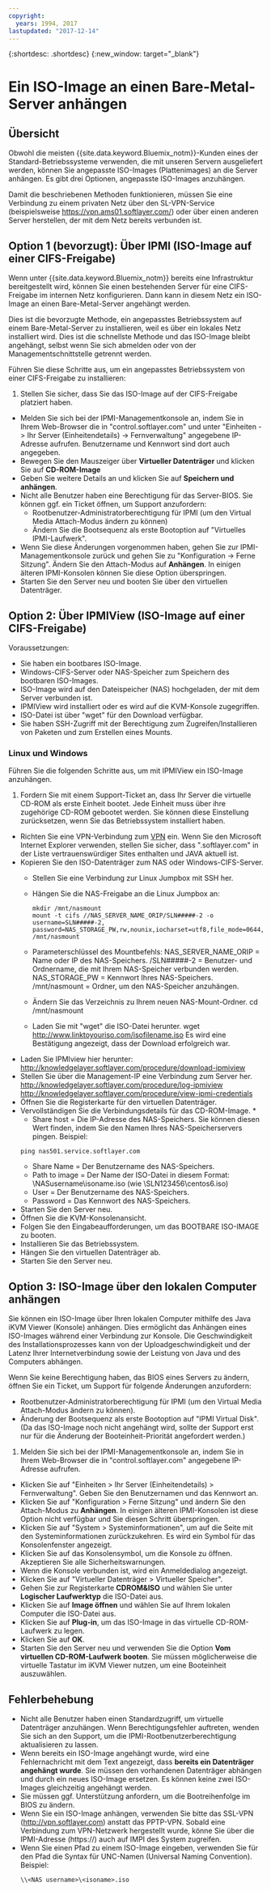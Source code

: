 ```yaml
---
copyright:
  years: 1994, 2017
lastupdated: "2017-12-14"
---
```


{:shortdesc: .shortdesc}
{:new_window: target="_blank"}


# Ein ISO-Image an einen Bare-Metal-Server anhängen

## Übersicht

Obwohl die meisten {{site.data.keyword.Bluemix_notm}}-Kunden eines der Standard-Betriebssysteme verwenden, die mit unseren Servern ausgeliefert werden, können Sie angepasste ISO-Images (Plattenimages) an die Server anhängen. Es gibt drei Optionen, angepasste ISO-Images anzuhängen.

Damit die beschriebenen Methoden funktionieren, müssen Sie eine Verbindung zu einem privaten Netz über den SL-VPN-Service (beispielsweise https://vpn.ams01.softlayer.com/) oder über einen anderen Server herstellen, der mit dem Netz bereits verbunden ist.

## Option 1 (bevorzugt): Über IPMI (ISO-Image auf einer CIFS-Freigabe)

Wenn unter {{site.data.keyword.Bluemix_notm}} bereits eine Infrastruktur bereitgestellt wird, können Sie einen bestehenden Server für eine CIFS-Freigabe im internen Netz konfigurieren. Dann kann in diesem Netz ein ISO-Image an einen Bare-Metal-Server angehängt werden.

Dies ist die bevorzugte Methode, ein angepasstes Betriebssystem auf einem Bare-Metal-Server zu installieren, weil es über ein lokales Netz installiert wird. Dies ist die schnellste Methode und das ISO-Image bleibt angehängt, selbst wenn Sie sich abmelden oder von der Managementschnittstelle getrennt werden.

Führen Sie diese Schritte aus, um ein angepasstes Betriebssystem von einer CIFS-Freigabe zu installieren:

1. Stellen Sie sicher, dass Sie das ISO-Image auf der CIFS-Freigabe platziert haben.
* Melden Sie sich bei der IPMI-Managementkonsole an, indem Sie in Ihrem Web-Browser die in "control.softlayer.com" und unter "Einheiten -> Ihr Server (Einheitendetails) -> Fernverwaltung" angegebene IP-Adresse aufrufen. Benutzername und Kennwort sind dort auch angegeben.
* Bewegen Sie den Mauszeiger über **Virtueller Datenträger** und klicken Sie auf **CD-ROM-Image**
* Geben Sie weitere Details an und klicken Sie auf **Speichern und anhängen**.
* Nicht alle Benutzer haben eine Berechtigung für das Server-BIOS. Sie können ggf. ein Ticket öffnen, um Support anzufordern:
  * Rootbenutzer-Administratorberechtigung für IPMI (um den Virtual Media Attach-Modus ändern zu können)
  * Ändern Sie die Bootsequenz als erste Bootoption auf "Virtuelles IPMI-Laufwerk".
* Wenn Sie diese Änderungen vorgenommen haben, gehen Sie zur IPMI-Managementkonsole zurück und gehen Sie zu "Konfiguration -> Ferne Sitzung". Ändern Sie den Attach-Modus auf **Anhängen**. In einigen älteren IPMI-Konsolen können Sie diese Option überspringen.
* Starten Sie den Server neu und booten Sie über den virtuellen Datenträger.


## Option 2: Über IPMIView (ISO-Image auf einer CIFS-Freigabe)

Voraussetzungen:<br/>
* Sie haben ein bootbares ISO-Image.
* Windows-CIFS-Server oder NAS-Speicher zum Speichern des bootbaren ISO-Images.
* ISO-Image wird auf den Dateispeicher (NAS) hochgeladen, der mit dem Server verbunden ist.
* IPMIView wird installiert oder es wird auf die KVM-Konsole zugegriffen.
* ISO-Datei ist über "wget" für den Download verfügbar.
* Sie haben SSH-Zugriff mit der Berechtigung zum Zugreifen/Installieren von Paketen und zum Erstellen eines Mounts.


### Linux und Windows
Führen Sie die folgenden Schritte aus, um mit IPMIView ein ISO-Image anzuhängen.
1. Fordern Sie mit einem Support-Ticket an, dass Ihr Server die virtuelle CD-ROM als erste Einheit bootet. Jede Einheit muss über ihre zugehörige CD-ROM gebootet werden. Sie können diese Einstellung zurücksetzen, wenn Sie das Betriebssystem installiert haben.
* Richten Sie eine VPN-Verbindung zum [VPN](http://www.softlayer.com/VPN-Access) ein. Wenn Sie den Microsoft Internet Explorer verwenden, stellen Sie sicher, dass ".softlayer.com" in der Liste vertrauenswürdiger Sites enthalten und JAVA aktuell ist.
* Kopieren Sie den ISO-Datenträger zum NAS oder Windows-CIFS-Server.
  * Stellen Sie eine Verbindung zur Linux Jumpbox mit SSH her.
  * Hängen Sie die NAS-Freigabe an die Linux Jumpbox an:

        mkdir /mnt/nasmount
        mount -t cifs //NAS_SERVER_NAME_ORIP/SLN#####-2 -o username=SLN#####-2,
        password=NAS_STORAGE_PW,rw,nounix,iocharset=utf8,file_mode=0644,dir_mode=0755 /mnt/nasmount
  * Parameterschlüssel des Mountbefehls:
        NAS_SERVER_NAME_ORIP = Name oder IP des NAS-Speichers.
        /SLN#####-2 = Benutzer- und Ordnername, die mit Ihrem NAS-Speicher verbunden werden.
        NAS_STORAGE_PW = Kennwort Ihres NAS-Speichers.
        /mnt/nasmount = Ordner, um den NAS-Speicher anzuhängen.
  * Ändern Sie das Verzeichnis zu Ihrem neuen NAS-Mount-Ordner.
        cd /mnt/nasmount
  * Laden Sie mit "wget" die ISO-Datei herunter.
        wget http://www.linktoyouriso.com/isofilename.iso
  Es wird eine Bestätigung angezeigt, dass der Download erfolgreich war.
* Laden Sie IPMIview hier herunter:
      http://knowledgelayer.softlayer.com/procedure/download-ipmiview
* Stellen Sie über die Management-IP eine Verbindung zum Server her.
      http://knowledgelayer.softlayer.com/procedure/log-ipmiview
      http://knowledgelayer.softlayer.com/procedure/view-ipmi-credentials
* Öffnen Sie die Registerkarte für den virtuellen Datenträger.
* Vervollständigen Sie die Verbindungsdetails für das CD-ROM-Image.
  *
    * Share host = Die IP-Adresse des NAS-Speichers. Sie können diesen Wert finden, indem Sie den Namen Ihres NAS-Speicherservers pingen. Beispiel:
    ```
    ping nas501.service.softlayer.com
    ```
    * Share Name = Der Benutzername des NAS-Speichers.
    * Path to image = Der Name der ISO-Datei in diesem Format:
          \NASusername\isoname.iso (wie \SLN123456\centos6.iso)
    * User = Der Benutzername des NAS-Speichers.
    * Password = Das Kennwort des NAS-Speichers.
* Starten Sie den Server neu.
* Öffnen Sie die KVM-Konsolenansicht.
* Folgen Sie den Eingabeaufforderungen, um das BOOTBARE ISO-IMAGE zu booten.
* Installieren Sie das Betriebssystem.
* Hängen Sie den virtuellen Datenträger ab.
* Starten Sie den Server neu.

## Option 3: ISO-Image über den lokalen Computer anhängen
<a name="option3"></a>

Sie können ein ISO-Image über Ihren lokalen Computer mithilfe des Java iKVM Viewer (Konsole) anhängen. Dies ermöglicht das Anhängen eines ISO-Images während einer Verbindung zur Konsole. Die Geschwindigkeit des Installationsprozesses kann von der Uploadgeschwindigkeit und der Latenz Ihrer Internetverbindung sowie der Leistung von Java und des Computers abhängen.

Wenn Sie keine Berechtigung haben, das BIOS eines Servers zu ändern, öffnen Sie ein Ticket, um Support für folgende Änderungen anzufordern:
* Rootbenutzer-Administratorberechtigung für IPMI (um den Virtual Media Attach-Modus ändern zu können).
* Änderung der Bootsequenz als erste Bootoption auf "IPMI Virtual Disk".(Da das ISO-Image noch nicht angehängt wird, sollte der Support erst nur für die Änderung der Booteinheit-Priorität angefordert werden.)


1. Melden Sie sich bei der IPMI-Managementkonsole an, indem Sie in Ihrem Web-Browser die in "control.softlayer.com" angegebene IP-Adresse aufrufen.
* Klicken Sie auf "Einheiten > Ihr Server (Einheitendetails) > Fernverwaltung". Geben Sie den Benutzernamen und das Kennwort an.
* Klicken Sie auf "Konfiguration > Ferne Sitzung" und ändern Sie den Attach-Modus zu **Anhängen**. In einigen älteren IPMI-Konsolen ist diese Option nicht verfügbar und Sie diesen Schritt überspringen.
* Klicken Sie auf "System > Systeminformationen", um auf die Seite mit den Systeminformationen zurückzukehren. Es wird ein Symbol für das Konsolenfenster angezeigt.
* Klicken Sie auf das Konsolensymbol, um die Konsole zu öffnen. Akzeptieren Sie alle Sicherheitswarnungen.
* Wenn die Konsole verbunden ist, wird ein Anmeldedialog angezeigt.
* Klicken Sie auf "Virtueller Datenträger > Virtueller Speicher".
* Gehen Sie zur Registerkarte **CDROM&ISO** und wählen Sie unter **Logischer Laufwerktyp** die ISO-Datei aus.
* Klicken Sie auf **Image öffnen** und wählen Sie auf Ihrem lokalen Computer die ISO-Datei aus.
* Klicken Sie auf **Plug-in**, um das ISO-Image in das virtuelle CD-ROM-Laufwerk zu legen.
* Klicken Sie auf **OK**.
* Starten Sie den Server neu und verwenden Sie die Option **Vom virtuellen CD-ROM-Laufwerk booten**. Sie müssen möglicherweise die virtuelle Tastatur im iKVM Viewer nutzen, um eine Booteinheit auszuwählen.

## Fehlerbehebung

* Nicht alle Benutzer haben einen Standardzugriff, um virtuelle Datenträger anzuhängen. Wenn Berechtigungsfehler auftreten, wenden Sie sich an den Support, um die IPMI-Rootbenutzerberechtigung aktualisieren zu lassen.
* Wenn bereits ein ISO-Image angehängt wurde, wird eine Fehlernachricht mit dem Text angezeigt, dass **bereits ein Datenträger angehängt wurde**. Sie müssen den vorhandenen Datenträger abhängen und durch ein neues ISO-Image ersetzen. Es können keine zwei ISO-Images gleichzeitig angehängt werden.
* Sie müssen ggf. Unterstützung anfordern, um die Bootreihenfolge im BIOS zu ändern.
* Wenn Sie ein ISO-Image anhängen, verwenden Sie bitte das SSL-VPN (http://vpn.softlayer.com) anstatt das PPTP-VPN. Sobald eine Verbindung zum VPN-Netzwerk hergestellt wurde, könne Sie über die IPMI-Adresse (https://<private-ip-IPMI-management>) auch auf IMPI des System zugreifen.
* Wenn Sie einen Pfad zu einem ISO-Image eingeben, verwenden Sie für den Pfad die Syntax für UNC-Namen (Universal Naming Convention). Beispiel:
  ```
  \\<NAS username>\<isoname>.iso
  ```
